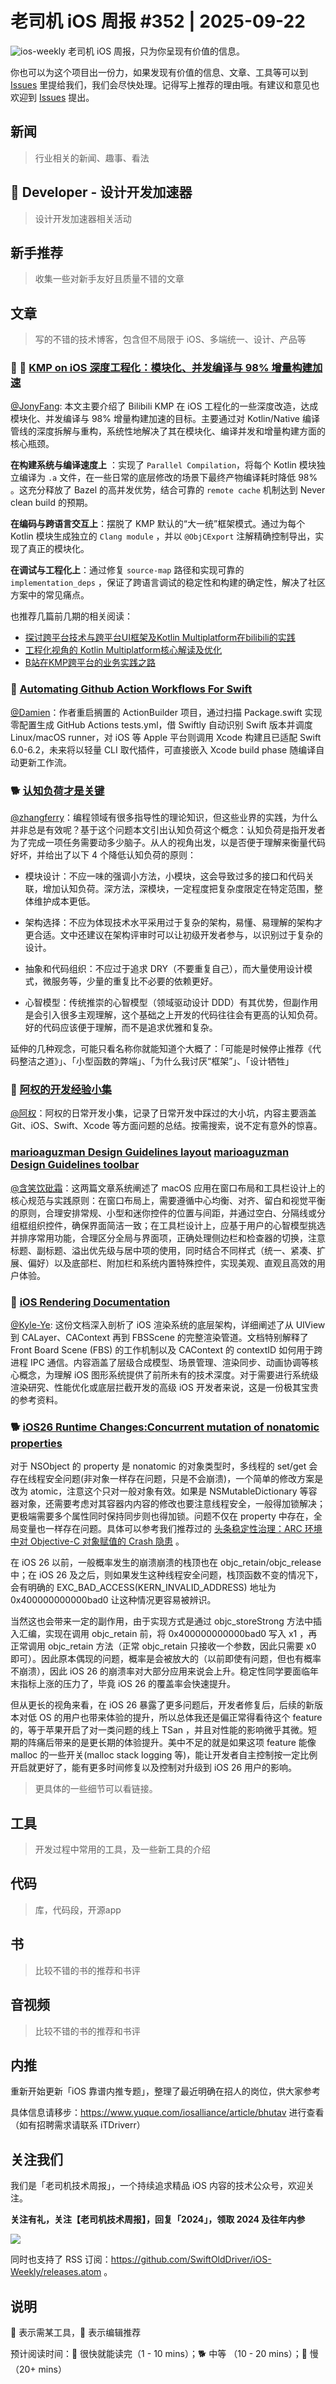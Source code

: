 # 老司机 iOS 周报 #352 | 2025-09-22

![ios-weekly](https://github.com/SwiftOldDriver/iOS-Weekly/blob/master/assets/weekly-header/352.jpg?raw=true)
老司机 iOS 周报，只为你呈现有价值的信息。

你也可以为这个项目出一份力，如果发现有价值的信息、文章、工具等可以到 [Issues](https://github.com/SwiftOldDriver/iOS-Weekly/issues) 里提给我们，我们会尽快处理。记得写上推荐的理由哦。有建议和意见也欢迎到 [Issues](https://github.com/SwiftOldDriver/iOS-Weekly/issues) 提出。

## 新闻

> 行业相关的新闻、趣事、看法

##  Developer - 设计开发加速器

> 设计开发加速器相关活动

## 新手推荐

> 收集一些对新手友好且质量不错的文章

## 文章

> 写的不错的技术博客，包含但不局限于 iOS、多端统一、设计、产品等

### 🌟 🐢 [KMP on iOS 深度工程化：模块化、并发编译与 98% 增量构建加速](https://mp.weixin.qq.com/s/wOnyjYcka99eFJz8BWlu4Q)

[@JonyFang](https://github.com/): 本文主要介绍了 Bilibili KMP 在 iOS 工程化的一些深度改造，达成模块化、并发编译与 98% 增量构建加速的目标。主要通过对 Kotlin/Native 编译管线的深度拆解与重构，系统性地解决了其在模块化、编译并发和增量构建方面的核心瓶颈。

**在构建系统与编译速度上** ：实现了 `Parallel Compilation`，将每个 Kotlin 模块独立编译为 `.a` 文件，在一些日常的底层修改的场景下最终产物编译耗时降低 98% 。这充分释放了 Bazel 的高并发优势，结合可靠的 `remote cache` 机制达到 Never clean build 的预期。

**在编码与跨语言交互上**：摆脱了 KMP 默认的“大一统”框架模式。通过为每个 Kotlin 模块生成独立的 `Clang module` ，并以 `@ObjCExport` 注解精确控制导出，实现了真正的模块化。

**在调试与工程化上**：通过修复 `source-map` 路径和实现可靠的 `implementation_deps` ，保证了跨语言调试的稳定性和构建的确定性，解决了社区方案中的常见痛点。

也推荐几篇前几期的相关阅读：
- [探讨跨平台技术与跨平台UI框架及Kotlin Multiplatform在bilibili的实践](https://mp.weixin.qq.com/s?__biz=Mzg3Njc0NTgwMg%3D%3D&mid=2247499203&idx=1&sn=67aea00aa5c15999f97791311938bc53&scene=21&poc_token=HLpTz2ijWQWLwFf6XFfk8Q_WpxxZDQY6efKAoW3r)
- [工程化视角的 Kotlin Multiplatform核心解读及优化](https://mp.weixin.qq.com/s?__biz=Mzg3Njc0NTgwMg%3D%3D&mid=2247499744&idx=1&sn=f3c7bff956a066c30b70b5be1236a308&scene=21&poc_token=HNFTz2ij1E8hZViL6RNPunbfKHVS25LeC66WMyXt)
- [B站在KMP跨平台的业务实践之路](https://mp.weixin.qq.com/s?__biz=Mzg3Njc0NTgwMg%3D%3D&mid=2247502999&idx=1&sn=9213bf3505748c329053a5b583450a18&scene=21&poc_token=HOdTz2ijemHOj_WW4N95gPA12ZTRq-q99qX9m5aI)


### 🐎 [Automating Github Action Workflows For Swift](https://elegantchaos.com/2025/08/28/action-builder.html)

[@Damien](https://github.com/ZengyiMa)：作者重启搁置的 ActionBuilder 项目，通过扫描 Package.swift 实现零配置生成 GitHub Actions tests.yml，借 Swiftly 自动识别 Swift 版本并调度 Linux/macOS  runner，对 iOS 等 Apple 平台则调用 Xcode 构建且已适配 Swift 6.0-6.2，未来将以轻量 CLI 取代插件，可直接嵌入 Xcode build phase 随编译自动更新工作流。

### 🐕 [认知负荷才是关键](https://github.com/zakirullin/cognitive-load/blob/main/README.zh-cn.md)

[@zhangferry](zhangferry.com)：编程领域有很多指导性的理论知识，但这些业界的实践，为什么并非总是有效呢？基于这个问题本文引出认知负荷这个概念：认知负荷是指开发者为了完成一项任务需要动多少脑子。从人的视角出发，以是否便于理解来衡量代码好坏，并给出了以下 4 个降低认知负荷的原则：

* 模块设计：不应一味的强调小方法，小模块，这会导致过多的接口和代码关联，增加认知负荷。深方法，深模块，一定程度把复杂度限定在特定范围，整体维护成本更低。

* 架构选择：不应为体现技术水平采用过于复杂的架构，易懂、易理解的架构才更合适。文中还建议在架构评审时可以让初级开发者参与，以识别过于复杂的设计。

* 抽象和代码组织：不应过于追求 DRY（不要重复自己），而大量使用设计模式，微服务等，少量的重复比不必要的依赖更好。

* 心智模型：传统推崇的心智模型（领域驱动设计 DDD）有其优势，但副作用是会引入很多主观理解，这个基础之上开发的代码往往会有更高的认知负荷。好的代码应该便于理解，而不是追求优雅和复杂。

延伸的几种观念，可能只看名称你就能知道个大概了：「可能是时候停止推荐《代码整洁之道》」、「小型函数的弊端」、「为什么我讨厌“框架”」、「设计牺牲」

### 🐢 [阿权的开发经验小集](https://juejin.cn/post/7550466215790886927)

[@阿权](https://github.com/bqlin)：阿权的日常开发小集，记录了日常开发中踩过的大小坑，内容主要涵盖 Git、iOS、Swift、Xcode 等方面问题的总结。按需搜索，说不定有意外的惊喜。

### [marioaguzman Design Guidelines layout](https://marioaguzman.github.io/design/layoutguidelines/) [marioaguzman Design Guidelines toolbar ](https://marioaguzman.github.io/design/toolbarguidelines/)

[@含笑饮砒霜](https://weibo.com/chinafishnews/)：这两篇文章系统阐述了 macOS 应用在窗口布局和工具栏设计上的核心规范与实践原则：在窗口布局上，需要遵循中心均衡、对齐、留白和视觉平衡的原则，合理安排常规、小型和迷你控件的位置与间距，并通过空白、分隔线或分组框组织控件，确保界面简洁一致；在工具栏设计上，应基于用户的心智模型挑选并排序常用功能，合理区分全局与界面项，正确处理侧边栏和检查器的切换，注意标题、副标题、溢出优先级与居中项的使用，同时结合不同样式（统一、紧凑、扩展、偏好）以及底部栏、附加栏和系统内置特殊控件，实现美观、直观且高效的用户体验。

### 🐢 [iOS Rendering Documentation](https://github.com/EthanArbuckle/ios-rendering-docs/blob/main/README.md)

[@Kyle-Ye](https://github.com/Kyle-Ye): 这份文档深入剖析了 iOS 渲染系统的底层架构，详细阐述了从 UIView 到 CALayer、CAContext 再到 FBSScene 的完整渲染管道。文档特别解释了 Front Board Scene (FBS) 的工作机制以及 CAContext 的 contextID 如何用于跨进程 IPC 通信。内容涵盖了层级合成模型、场景管理、渲染同步、动画协调等核心概念，为理解 iOS 图形系统提供了前所未有的技术深度。对于需要进行系统级渲染研究、性能优化或底层拦截开发的高级 iOS 开发者来说，这是一份极其宝贵的参考资料。

### 🐕 [iOS26 Runtime Changes:Concurrent mutation of nonatomic properties](https://github.com/SwiftOldDriver/iOS-Weekly/issues/5148)

对于 NSObject 的 property 是 nonatomic 的对象类型时，多线程的 set/get 会存在线程安全问题(非对象一样存在问题，只是不会崩溃)，一个简单的修改方案是改为 atomic，注意这个只对一般对象有效。如果是 NSMutableDictionary 等容器对象，还需要考虑对其容器内内容的修改也要注意线程安全，一般得加锁解决；更极端需要多个属性同时保持同步则也得加锁。问题不仅在 property 中存在，全局变量也一样存在问题。具体可以参考我们推荐过的 [头条稳定性治理：ARC 环境中对 Objective-C 对象赋值的 Crash 隐患](https://mp.weixin.qq.com/s/chR42Vq4kACIEJBDYlbddg) 。

在 iOS 26 以前，一般概率发生的崩溃崩溃的栈顶也在 objc_retain/objc_release 中；在 iOS 26 及之后，则如果发生这种线程安全问题，栈顶函数不变的情况下，会有明确的 EXC_BAD_ACCESS(KERN_INVALID_ADDRESS) 地址为 0x400000000000bad0 让这种情况更容易被辨识。

当然这也会带来一定的副作用，由于实现方式是通过 objc_storeStrong 方法中插入汇编，实现在调用 objc_retain 前，将 0x400000000000bad0 写入 x1 ，再正常调用 objc_retain 方法（正常 objc_retain 只接收一个参数，因此只需要 x0 即可）。因此原本偶现的问题，概率是会被放大的（以前即使有问题，但也有概率不崩溃），因此 iOS 26 的崩溃率对大部分应用来说会上升。稳定性同学要面临年末指标上涨的压力了，毕竟 iOS 26 的覆盖率会快速提升。

但从更长的视角来看，在 iOS 26 暴露了更多问题后，开发者修复后，后续的新版本对低 OS 的用户也带来体验的提升，所以总体我还是偏正常得看待这个 feature 的，等于苹果开启了对一类问题的线上 TSan ，并且对性能的影响微乎其微。短期的阵痛后带来的是更长期的体验提升。美中不足的就是如果这项 feature 能像 malloc 的一些开关(malloc stack logging 等)，能让开发者自主控制按一定比例开启就更好了，能有更多时间修复以及控制对升级到 iOS 26 用户的影响。


> 更具体的一些细节可以看链接。

## 工具

> 开发过程中常用的工具，及一些新工具的介绍

## 代码

> 库，代码段，开源app

## 书

> 比较不错的书的推荐和书评

## 音视频

> 比较不错的书的推荐和书评

## 内推

重新开始更新「iOS 靠谱内推专题」，整理了最近明确在招人的岗位，供大家参考

具体信息请移步：https://www.yuque.com/iosalliance/article/bhutav 进行查看（如有招聘需求请联系 iTDriverr）

## 关注我们

我们是「老司机技术周报」，一个持续追求精品 iOS 内容的技术公众号，欢迎关注。

**关注有礼，关注【老司机技术周报】，回复「2024」，领取 2024 及往年内参**

![](https://github.com/SwiftOldDriver/iOS-Weekly/blob/master/assets/qrcode_for_wechat.jpg?raw=true)

同时也支持了 RSS 订阅：https://github.com/SwiftOldDriver/iOS-Weekly/releases.atom 。

## 说明

🚧 表示需某工具，🌟 表示编辑推荐

预计阅读时间：🐎 很快就能读完（1 - 10 mins）；🐕 中等 （10 - 20 mins）；🐢 慢（20+ mins）
